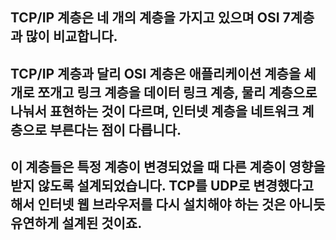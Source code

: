 ## TCP/IP 계층은 네 개의 계층을 가지고 있으며 OSI 7계층과 많이 비교합니다.
## TCP/IP 계층과 달리 OSI 계층은 애플리케이션 계층을 세 개로 쪼개고 링크 계층을 데이터 링크 계층, 물리 계층으로 나눠서 표현하는 것이 다르며, 인터넷 계층을 네트워크 계층으로 부른다는 점이 다릅니다.
## 이 계층들은 특정 계층이 변경되었을 때 다른 계층이 영향을 받지 않도록 설계되었습니다. TCP를 UDP로 변경했다고 해서 인터넷 웹 브라우저를 다시 설치해야 하는 것은 아니듯 유연하게 설계된 것이죠.